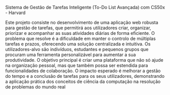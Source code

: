 Sistema de Gestão de Tarefas Inteligente (To-Do List Avançada) com CS50x - Harvard

Este projeto consiste no desenvolvimento de uma aplicação web robusta para gestão de 
tarefas, que permitirá aos utilizadores criar, organizar, priorizar e acompanhar as suas 
atividades diárias de forma eficiente. O problema que resolve é a dificuldade em manter 
o controlo de múltiplas tarefas e prazos, oferecendo uma solução centralizada e 
intuitiva. Os utilizadores-alvo são indivíduos, estudantes e pequenos grupos que 
procuram uma ferramenta personalizável para aumentar a sua produtividade. O 
objetivo principal é criar uma plataforma que não só ajude na organização pessoal, mas 
que também possa ser estendida para funcionalidades de colaboração. O impacto 
esperado é melhorar a gestão do tempo e a conclusão de tarefas para os seus 
utilizadores, demonstrando a aplicação prática dos conceitos de ciência da computação 
na resolução de problemas do mundo real
